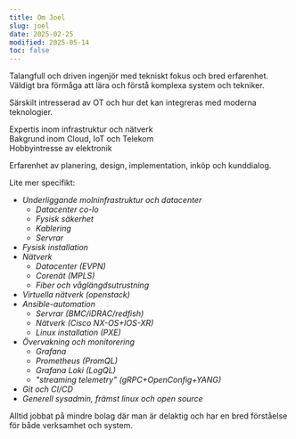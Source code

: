```yaml
---
title: Om Joel
slug: joel
date: 2025-02-25
modified: 2025-05-14
toc: false
---
```


Talangfull och driven ingenjör med tekniskt fokus och bred erfarenhet.  
Väldigt bra förmåga att lära och förstå komplexa system och tekniker.

Särskilt intresserad av OT och hur det kan integreras med moderna teknologier.

Expertis inom infrastruktur och nätverk  
Bakgrund inom Cloud, IoT och Telekom  
Hobbyintresse av elektronik

Erfarenhet av planering, design, implementation, inköp och kunddialog.

Lite mer specifikt:

- _Underliggande molninfrastruktur och datacenter_
  - _Datacenter co-lo_
  - _Fysisk säkerhet_
  - _Kablering_
  - _Servrar_
- _Fysisk installation_
- _Nätverk_
  - _Datacenter (EVPN)_
  - _Corenät (MPLS)_
  - _Fiber och våglängdsutrustning_
- _Virtuella nätverk (openstack)_
- _Ansible-automation_
  - _Servrar (BMC/iDRAC/redfish)_
  - _Nätverk (Cisco NX-OS+IOS-XR)_
  - _Linux installation (PXE)_
- _Övervakning och monitorering_
  - _Grafana_
  - _Prometheus (PromQL)_
  - _Grafana Loki (LogQL)_
  - _"streaming telemetry" (gRPC+OpenConfig+YANG)_
- _Git och CI/CD_
- _Generell sysadmin, främst linux och open source_

Alltid jobbat på mindre bolag där man är delaktig och har en bred förståelse för både verksamhet och system.
